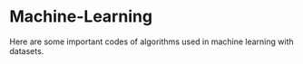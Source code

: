 # Machine-Learning

Here are some important codes of algorithms used in machine learning with datasets.

